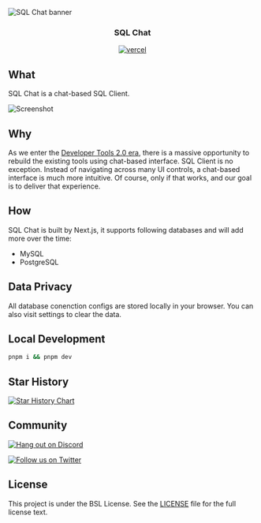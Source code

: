 ![SQL Chat banner](https://raw.githubusercontent.com/bytebase/sqlchat/main/public/banner.webp)

<div align="center">
  <h3>SQL Chat</h3>
  <a href="https://vercel.com/new/clone?repository-url=https%3A%2F%2Fgithub.com%2Fbytebase%2Fsqlchat&env=OPENAI_API_KEY"><img src="https://img.shields.io/badge/deploy%20on-Vercel-brightgreen.svg?style=for-the-badge&logo=vercel" alt="vercel"></a>
</div>

## What

SQL Chat is a chat-based SQL Client.

![Screenshot](https://raw.githubusercontent.com/bytebase/sqlchat/main/public/screenshot1.webp)

## Why

As we enter the [Developer Tools 2.0 era](https://www.sequoiacap.com/article/ai-powered-developer-tools/),
there is a massive opportunity to rebuild the existing tools using chat-based interface. SQL Client
is no exception. Instead of navigating across many UI controls, a chat-based interface is much
more intuitive. Of course, only if that works, and our goal is to deliver that experience.

## How

SQL Chat is built by Next.js, it supports following databases and will add more over the time:

- MySQL
- PostgreSQL

## Data Privacy

All database conenction configs are stored locally in your browser. You can also visit settings to
clear the data.

## Local Development

```bash
pnpm i && pnpm dev
```

## Star History

[![Star History Chart](https://api.star-history.com/svg?repos=bytebase/sqlchat&type=Date)](https://star-history.com/#bytebase/sqlchat&Date)

## Community

[![Hang out on Discord](https://img.shields.io/badge/%20-Hang%20out%20on%20Discord-5865F2?style=for-the-badge&logo=discord&labelColor=EEEEEE)](https://discord.gg/6R3qb32h)

[![Follow us on Twitter](https://img.shields.io/badge/Follow%20us%20on%20Twitter-1DA1F2?style=for-the-badge&logo=twitter&labelColor=EEEEEE)](https://twitter.com/Bytebase)

## License

This project is under the BSL License. See the [LICENSE](LICENSE) file for the full license text.
